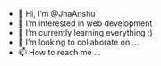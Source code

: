 - 👋 Hi, I’m @JhaAnshu
- 👀 I’m interested in web development
- 🌱 I’m currently learning everything :)
- 💞️ I’m looking to collaborate on ...
- 📫 How to reach me ...

<!---
JhaAnshu/JhaAnshu is a ✨ special ✨ repository because its `README.md` (this file) appears on your GitHub profile.
You can click the Preview link to take a look at your changes.
--->

